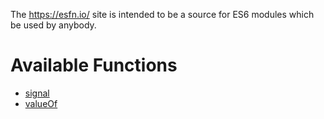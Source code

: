 The https://esfn.io/ site is intended to be a source for ES6 modules which be
used by anybody.

Available Functions
===================

 * [signal](srv/signal.md)
 * [valueOf](srv/value-of.md)
